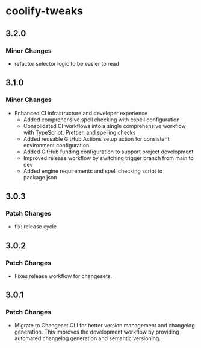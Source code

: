 # coolify-tweaks

## 3.2.0

### Minor Changes

- refactor selector logic to be easier to read

## 3.1.0

### Minor Changes

- Enhanced CI infrastructure and developer experience
  - Added comprehensive spell checking with cspell configuration
  - Consolidated CI workflows into a single comprehensive workflow with TypeScript, Prettier, and spelling checks
  - Added reusable GitHub Actions setup action for consistent environment configuration
  - Added GitHub funding configuration to support project development
  - Improved release workflow by switching trigger branch from main to dev
  - Added engine requirements and spell checking script to package.json

## 3.0.3

### Patch Changes

- fix: release cycle

## 3.0.2

### Patch Changes

- Fixes release workflow for changesets.

## 3.0.1

### Patch Changes

- Migrate to Changeset CLI for better version management and changelog generation. This improves the development workflow by providing automated changelog generation and semantic versioning.
